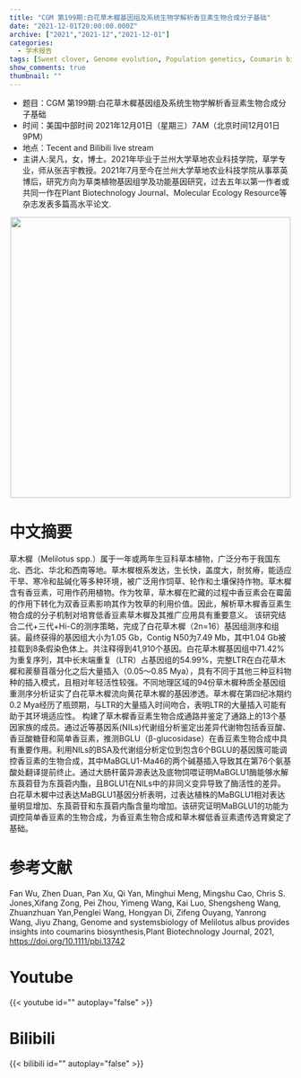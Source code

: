 ```yaml
---
title: "CGM 第199期:白花草木樨基因组及系统生物学解析香豆素生物合成分子基础"
date: "2021-12-01T20:00:00.000Z"
archive: ["2021","2021-12","2021-12-01"]
categories:
  - 学术报告
tags: [Sweet clover, Genome evolution, Population genetics, Coumarin biosynthesis, BGLU]
show_comments: true
thumbnail: ""
---
```


- 题目：CGM 第199期:白花草木樨基因组及系统生物学解析香豆素生物合成分子基础
- 时间：美国中部时间 2021年12月01日（星期三）7AM（北京时间12月01日9PM）
- 地点：Tecent and Bilibili live stream
- 主讲人:吴凡，女，博士。2021年毕业于兰州大学草地农业科技学院，草学专业，师从张吉宇教授。2021年7月至今在兰州大学草地农业科技学院从事萃英博后，研究方向为草类植物基因组学及功能基因研究，过去五年以第一作者或共同一作在Plant Biotechnology Journal、Molecular Ecology Resource等杂志发表多篇高水平论文.

<div align="center">
<img src="https://s2.loli.net/2021/12/26/kNZAMB6rb1e9YdH.png" height=500>
</div>

# 中文摘要
草木樨（Melilotus spp.）属于一年或两年生豆科草本植物，广泛分布于我国东北、西北、华北和西南等地。草木樨根系发达，生长快，盖度大，耐贫瘠，能适应干旱、寒冷和盐碱化等多种环境，被广泛用作饲草、轮作和土壤保持作物。草木樨含有香豆素，可用作药用植物。作为牧草，草木樨在贮藏的过程中香豆素会在霉菌的作用下转化为双香豆素影响其作为牧草的利用价值。因此，解析草木樨香豆素生物合成的分子机制对培育低香豆素草木樨及其推广应用具有重要意义。
该研究结合二代+三代+Hi-C的测序策略，完成了白花草木樨（2n=16）基因组测序和组装。最终获得的基因组大小为1.05 Gb，Contig N50为7.49  Mb，其中1.04 Gb被挂载到8条假染色体上。共注释得到41,910个基因。白花草木樨基因组中71.42%为重复序列，其中长末端重复（LTR）占基因组的54.99%，完整LTR在白花草木樨和蒺藜苜蓿分化之后大量插入（0.05～0.85 Mya），具有不同于其他三种豆科物种的插入模式，且相对年轻活性较强。不同地理区域的94份草木樨种质全基因组重测序分析证实了白花草木樨流向黄花草木樨的基因渗透。草木樨在第四纪冰期约0.2 Mya经历了瓶颈期，与LTR的大量插入时间吻合，表明LTR的大量插入可能有助于其环境适应性。
构建了草木樨香豆素生物合成通路并鉴定了通路上的13个基因家族的成员。通过近等基因系(NILs)代谢组分析鉴定出差异代谢物包括香豆酸、香豆酸糖苷和简单香豆素，推测BGLU（β-glucosidase）在香豆素生物合成中具有重要作用。利用NILs的BSA及代谢组分析定位到包含6个BGLU的基因簇可能调控香豆素的生物合成，其中MaBGLU1-Ma46的两个碱基插入导致其在第76个氨基酸处翻译提前终止。通过大肠杆菌异源表达及底物饲喂证明MaBGLU1酶能够水解东莨菪苷为东莨菪内酯，且BGLU1在NILs中的非同义变异导致了酶活性的差异。白花草木樨中过表达MaBGLU1基因分析表明，过表达植株的MaBGLU1相对表达量明显增加、东莨菪苷和东莨菪内酯含量均增加。该研究证明MaBGLU1的功能为调控简单香豆素的生物合成，为香豆素生物合成和草木樨低香豆素遗传选育奠定了基础。

# 参考文献
Fan Wu, Zhen Duan, Pan Xu, Qi Yan, Minghui Meng, Mingshu Cao, Chris S. Jones,Xifang Zong, Pei Zhou, Yimeng Wang, Kai Luo, Shengsheng Wang, Zhuanzhuan Yan,Penglei Wang, Hongyan Di, Zifeng Ouyang, Yanrong Wang, Jiyu Zhang, Genome and systemsbiology of Melilotus albus provides insights into coumarins biosynthesis,Plant Biotechnology Journal, 2021, https://doi.org/10.1111/pbi.13742

# Youtube

{{< youtube id="" autoplay="false" >}}

# Bilibili

{{< bilibili id="" autoplay="false" >}}

